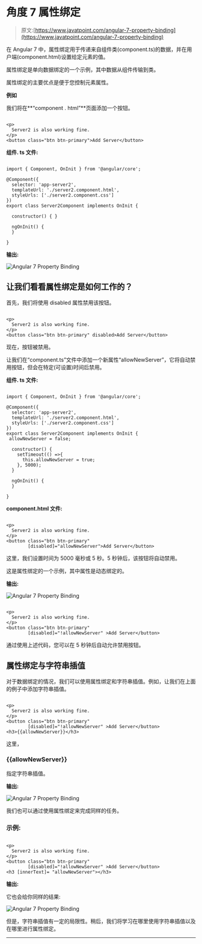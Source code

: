 # 角度 7 属性绑定

> 原文:[https://www.javatpoint.com/angular-7-property-binding](https://www.javatpoint.com/angular-7-property-binding)

在 Angular 7 中，属性绑定用于传递来自组件类(component.ts)的数据，并在用户端(component.html)设置给定元素的值。

属性绑定是单向数据绑定的一个示例，其中数据从组件传输到类。

属性绑定的主要优点是便于您控制元素属性。

**例如**

我们将在**“component . html”**页面添加一个按钮。

```

<p>
  Server2 is also working fine.
</p>
<button class="btn btn-primary">Add Server</button>

```

**组件. ts 文件:**

```

import { Component, OnInit } from '@angular/core';

@Component({
  selector: 'app-server2',
  templateUrl: './server2.component.html',
  styleUrls: ['./server2.component.css']
})
export class Server2Component implements OnInit {

  constructor() { }

  ngOnInit() {
  }

}

```

**输出:**

![Angular 7 Property Binding](img/3834c3336be6c61686eededd166a44a2.png)

## 让我们看看属性绑定是如何工作的？

首先，我们将使用 disabled 属性禁用该按钮。

```

<p>
  Server2 is also working fine.
</p>
<button class="btn btn-primary" disabled>Add Server</button>

```

现在，按钮被禁用。

让我们在“component.ts”文件中添加一个新属性“allowNewServer”，它将自动禁用按钮，但会在特定(可设置)时间后禁用。

**组件. ts 文件:**

```

import { Component, OnInit } from '@angular/core';

@Component({
  selector: 'app-server2',
  templateUrl: './server2.component.html',
  styleUrls: ['./server2.component.css']
})
export class Server2Component implements OnInit {
 allowNewServer = false;

  constructor() {
    setTimeout(() =>{
      this.allowNewServer = true;
    }, 5000);
  }

  ngOnInit() {
  }

}

```

**component.html 文件:**

```

<p>
  Server2 is also working fine.
</p>
<button class="btn btn-primary"
        [disabled]="allowNewServer">Add Server</button>

```

这里，我们设置时间为 5000 毫秒或 5 秒。5 秒钟后，该按钮将自动禁用。

这是属性绑定的一个示例，其中属性是动态绑定的。

**输出:**

![Angular 7 Property Binding](img/33a0e8a5d56252ebfab31226a7ca7d35.png)

```

<p>
  Server2 is also working fine.
</p>
<button class="btn btn-primary"
        [disabled]="!allowNewServer" >Add Server</button>

```

通过使用上述代码，您可以在 5 秒钟后自动允许禁用按钮。

## 属性绑定与字符串插值

对于数据绑定的情况，我们可以使用属性绑定和字符串插值。例如，让我们在上面的例子中添加字符串插值。

```

<p>
  Server2 is also working fine.
</p>
<button class="btn btn-primary"
        [disabled]="!allowNewServer" >Add Server</button>
<h3>{{allowNewServer}}</h3>

```

这里，

### {{allowNewServer}}

指定字符串插值。

**输出:**

![Angular 7 Property Binding](img/b6809fc7386258773af8d85c3eb2578f.png)

我们也可以通过使用属性绑定来完成同样的任务。

### 示例:

```

<p>
  Server2 is also working fine.
</p>
<button class="btn btn-primary"
        [disabled]="!allowNewServer" >Add Server</button>
<h3 [innerText]= "allowNewServer"></h3>

```

**输出:**

它也会给你同样的结果:

![Angular 7 Property Binding](img/040ef8aa50dcb8e9291d217bf23c90ce.png)

但是，字符串插值有一定的局限性。稍后，我们将学习在哪里使用字符串插值以及在哪里进行属性绑定。

* * *